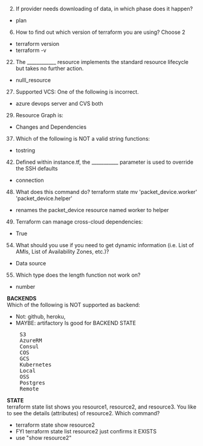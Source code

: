 
2. If provider needs downloading of data, in which phase does it happen?
- plan

6. How to find out which version of terraform you are using? Choose 2
- terraform version
- terraform -v

22. The ____________ resource implements the standard resource lifecycle but takes no further action.
- nulll_resource


27. Supported VCS: One of the following is incorrect.
- azure devops server and CVS both

29. Resource Graph is:
- Changes and Dependencies

37. Which of the following is NOT a valid string functions:
- tostring

42. Defined within instance.tf, the ___________ parameter is used to override the SSH defaults
- connection

48. What does this command do?   terraform state mv 'packet_device.worker' 'packet_device.helper'
- renames the packet_device resource named worker to helper

49. Terraform can manage cross-cloud dependencies:
- True

54. What should you use if you need to get dynamic information (i.e. List of AMIs, List of Availability Zones, etc.)?
- Data source

55. Which type does the length function not work on?
- number

<b>BACKENDS</b><br>
Which of the following is NOT supported as backend:
- Not: github, heroku, 
- MAYBE: artifactory 
Is good for BACKEND STATE
<pre>    S3
    AzureRM
    Consul
    COS
    GCS
    Kubernetes
    Local
    OSS
    Postgres
    Remote </pre>

<b>STATE</b><br>
terraform state list shows you resource1, resource2, and resource3. You like to see the details (attributes) of resource2. Which command?
- terraform state show resource2
- FYI terraform state list resource2 just confirms it EXISTS
- use "show resource2"